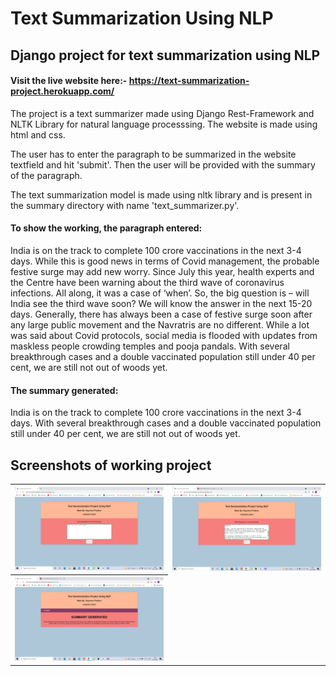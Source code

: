 # Text Summarization Using NLP 
## Django project for text summarization using NLP
#### Visit the live website here:- https://text-summarization-project.herokuapp.com/ 
<p> The project is a text summarizer made using Django Rest-Framework and NLTK Library for natural language processsing. The website is made using html and css.</p>
<p> The user has to enter the paragraph to be summarized in the website textfield and hit 'submit'. Then the user will be provided with the summary of the paragraph.</p>
<p> The text summarization model is made using nltk library and is present in the summary directory with name 'text_summarizer.py'.</p>

#### To show the working, the paragraph entered:
<p> India is on the track to complete 100 crore vaccinations in the next 3-4 days. While this is good news in terms of Covid management, the probable festive surge may add new worry. Since July this year, health experts and the Centre have been warning about the third wave of coronavirus infections. All along, it was a case of ‘when’. So, the big question is – will India see the third wave soon? We will know the answer in the next 15-20 days. Generally, there has always been a case of festive surge soon after any large public movement and the Navratris are no different. While a lot was said about Covid protocols, social media is flooded with updates from maskless people crowding temples and pooja pandals. With several breakthrough cases and a double vaccinated population still under 40 per cent, we are still not out of woods yet.</p>

#### The summary generated:
<p>India is on the track to complete 100 crore vaccinations in the next 3-4 days. With several breakthrough cases and a double vaccinated population still under 40 per cent, we are still not out of woods yet.</p>


## Screenshots of working project

<table style="width:100%">
  <tr>
    <th><img src="images/Screenshot208.png"/></th>
    <th><img src="images/Screenshot210.png"/></th>
  </tr>
  <tr>
    <th><img src="images/Screenshot209.png"/></th>
  </tr>
  </table>
